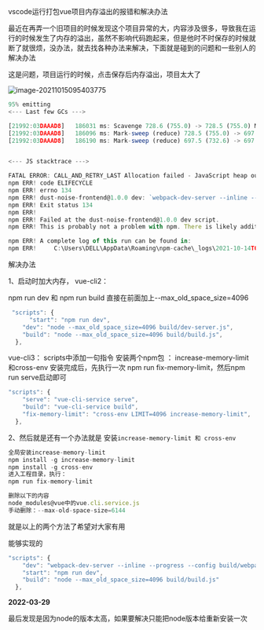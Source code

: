 vscode运行打包vue项目内存溢出的报错和解决办法

最近在再弄一个旧项目的时候发现这个项目异常的大，内容涉及很多，导致我在运行的时候发生了内存的溢出，虽然不影响代码跑起来，但是他时不时保存的时候就断了就很烦，没办法，就去找各种办法来解决，下面就是碰到的问题和一些别人的解决办法

这是问题，项目运行的时候，点击保存后内存溢出，项目太大了

![image-20211015095403775](D:\LJY\code\dataNote20221010\img\image-20211015095403775.png)

```js
95% emitting
<--- Last few GCs --->

[21992:03DAAAD8]   186031 ms: Scavenge 728.6 (755.0) -> 728.5 (755.0) MB, 1.0 / 0.0 ms  (average mu = 0.997, current mu = 0.969) allocation failure
[21992:03DAAAD8]   186096 ms: Mark-sweep (reduce) 728.5 (755.0) -> 697.5 (744.6) MB, 64.4 / 0.0 ms  (average mu = 0.995, current mu = 0.990) last resort GC in old space requested
[21992:03DAAAD8]   186190 ms: Mark-sweep (reduce) 697.5 (732.6) -> 697.2 (716.8) MB, 93.9 / 0.0 ms  (average mu = 0.986, current mu = 0.000) last resort GC in old space requested


<--- JS stacktrace --->

FATAL ERROR: CALL_AND_RETRY_LAST Allocation failed - JavaScript heap out of memory
npm ERR! code ELIFECYCLE
npm ERR! errno 134
npm ERR! dust-noise-frontend@1.0.0 dev: `webpack-dev-server --inline --progress --config build/webpack.dev.conf.js`
npm ERR! Exit status 134
npm ERR!
npm ERR! Failed at the dust-noise-frontend@1.0.0 dev script.
npm ERR! This is probably not a problem with npm. There is likely additional logging output above.

npm ERR! A complete log of this run can be found in:
npm ERR!     C:\Users\DELL\AppData\Roaming\npm-cache\_logs\2021-10-14T07_29_53_146Z-debug.log
```

解决办法

1、启动时加大内存，
vue-cli2：

npm run dev 和 npm run build 直接在前面加上--max_old_space_size=4096

```js
 "scripts": {
      "start": "npm run dev",
    "dev": "node --max_old_space_size=4096 build/dev-server.js",
    "build": "node --max_old_space_size=4096 build/build.js",
  },
```

vue-cli3：
scripts中添加一句指令
安装两个npm包 ： increase-memory-limit 和cross-env
安装完成后，先执行一次 npm run fix-memory-limit，然后npm run serve启动即可

```js
"scripts": {
    "serve": "vue-cli-service serve",
    "build": "vue-cli-service build",
    "fix-memory-limit": "cross-env LIMIT=4096 increase-memory-limit",
  },
```

2、然后就是还有一个办法就是 安装`increase-memory-limit 和 cross-env`

```js
全局安装increase-memory-limit
npm install -g increase-memory-limit
npm install -g cross-env
进入工程目录，执行：
npm run fix-memory-limit 

删除以下的内容
node_modules@vue中的vue.cli.service.js
手动删除：--max-old-space-size=6144
```

就是以上的两个方法了希望对大家有用



能够实现的

```js
"scripts": {
    "dev": "webpack-dev-server --inline --progress --config build/webpack.dev.conf.js",
    "start": "npm run dev",
    "build": "node --max_old_space_size=4096 build/build.js"
  },
```





**2022-03-29**

最后发现是因为node的版本太高，如果要解决只能把node版本给重新安装一次
